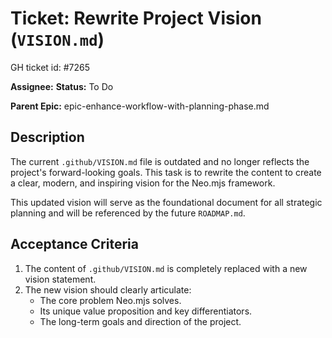 # Ticket: Rewrite Project Vision (`VISION.md`)

GH ticket id: #7265

**Assignee:**
**Status:** To Do

**Parent Epic:** epic-enhance-workflow-with-planning-phase.md

## Description

The current `.github/VISION.md` file is outdated and no longer reflects the project's forward-looking goals. This task is to rewrite the content to create a clear, modern, and inspiring vision for the Neo.mjs framework.

This updated vision will serve as the foundational document for all strategic planning and will be referenced by the future `ROADMAP.md`.

## Acceptance Criteria

1.  The content of `.github/VISION.md` is completely replaced with a new vision statement.
2.  The new vision should clearly articulate:
    *   The core problem Neo.mjs solves.
    *   Its unique value proposition and key differentiators.
    *   The long-term goals and direction of the project.

